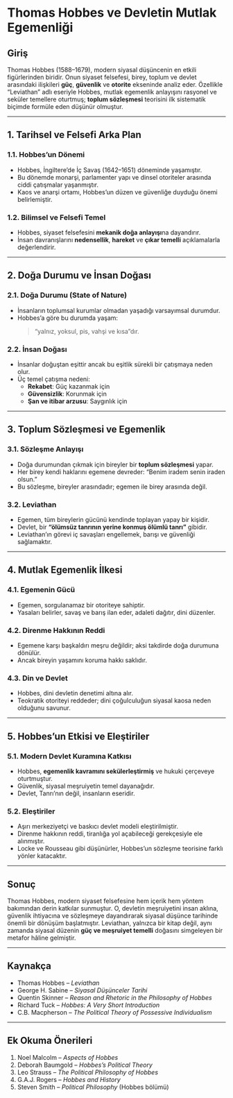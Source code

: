 # Thomas Hobbes ve Devletin Mutlak Egemenliği

## Giriş

Thomas Hobbes (1588–1679), modern siyasal düşüncenin en etkili figürlerinden biridir. Onun siyaset felsefesi, birey, toplum ve devlet arasındaki ilişkileri **güç**, **güvenlik** ve **otorite** ekseninde analiz eder. Özellikle “Leviathan” adlı eseriyle Hobbes, mutlak egemenlik anlayışını rasyonel ve seküler temellere oturtmuş; **toplum sözleşmesi** teorisini ilk sistematik biçimde formüle eden düşünür olmuştur.

---

## 1. Tarihsel ve Felsefi Arka Plan

### 1.1. Hobbes’un Dönemi

- Hobbes, İngiltere’de İç Savaş (1642–1651) döneminde yaşamıştır.
- Bu dönemde monarşi, parlamenter yapı ve dinsel otoriteler arasında ciddi çatışmalar yaşanmıştır.
- Kaos ve anarşi ortamı, Hobbes’un düzen ve güvenliğe duyduğu önemi belirlemiştir.

### 1.2. Bilimsel ve Felsefi Temel

- Hobbes, siyaset felsefesini **mekanik doğa anlayışı**na dayandırır.
- İnsan davranışlarını **nedensellik**, **hareket** ve **çıkar temelli** açıklamalarla değerlendirir.

---

## 2. Doğa Durumu ve İnsan Doğası

### 2.1. Doğa Durumu (State of Nature)

- İnsanların toplumsal kurumlar olmadan yaşadığı varsayımsal durumdur.
- Hobbes’a göre bu durumda yaşam:
  > “yalnız, yoksul, pis, vahşi ve kısa”dır.

### 2.2. İnsan Doğası

- İnsanlar doğuştan eşittir ancak bu eşitlik sürekli bir çatışmaya neden olur.
- Üç temel çatışma nedeni:
  - **Rekabet**: Güç kazanmak için
  - **Güvensizlik**: Korunmak için
  - **Şan ve itibar arzusu**: Saygınlık için

---

## 3. Toplum Sözleşmesi ve Egemenlik

### 3.1. Sözleşme Anlayışı

- Doğa durumundan çıkmak için bireyler bir **toplum sözleşmesi** yapar.
- Her birey kendi haklarını egemene devreder: “Benim iradem senin iraden olsun.”
- Bu sözleşme, bireyler arasındadır; egemen ile birey arasında değil.

### 3.2. Leviathan

- Egemen, tüm bireylerin gücünü kendinde toplayan yapay bir kişidir.
- Devlet, bir **“ölümsüz tanrının yerine konmuş ölümlü tanrı”** gibidir.
- Leviathan’ın görevi iç savaşları engellemek, barışı ve güvenliği sağlamaktır.

---

## 4. Mutlak Egemenlik İlkesi

### 4.1. Egemenin Gücü

- Egemen, sorgulanamaz bir otoriteye sahiptir.
- Yasaları belirler, savaş ve barış ilan eder, adaleti dağıtır, dini düzenler.

### 4.2. Direnme Hakkının Reddi

- Egemene karşı başkaldırı meşru değildir; aksi takdirde doğa durumuna dönülür.
- Ancak bireyin yaşamını koruma hakkı saklıdır.

### 4.3. Din ve Devlet

- Hobbes, dini devletin denetimi altına alır.
- Teokratik otoriteyi reddeder; dini çoğulculuğun siyasal kaosa neden olduğunu savunur.

---

## 5. Hobbes’un Etkisi ve Eleştiriler

### 5.1. Modern Devlet Kuramına Katkısı

- Hobbes, **egemenlik kavramını sekülerleştirmiş** ve hukuki çerçeveye oturtmuştur.
- Güvenlik, siyasal meşruiyetin temel dayanağıdır.
- Devlet, Tanrı’nın değil, insanların eseridir.

### 5.2. Eleştiriler

- Aşırı merkeziyetçi ve baskıcı devlet modeli eleştirilmiştir.
- Direnme hakkının reddi, tiranlığa yol açabileceği gerekçesiyle ele alınmıştır.
- Locke ve Rousseau gibi düşünürler, Hobbes’un sözleşme teorisine farklı yönler katacaktır.

---

## Sonuç

Thomas Hobbes, modern siyaset felsefesine hem içerik hem yöntem bakımından derin katkılar sunmuştur. O, devletin meşruiyetini insan aklına, güvenlik ihtiyacına ve sözleşmeye dayandırarak siyasal düşünce tarihinde önemli bir dönüşüm başlatmıştır. Leviathan, yalnızca bir kitap değil, aynı zamanda siyasal düzenin **güç ve meşruiyet temelli** doğasını simgeleyen bir metafor hâline gelmiştir.

---

## Kaynakça

- Thomas Hobbes – _Leviathan_
- George H. Sabine – _Siyasal Düşünceler Tarihi_
- Quentin Skinner – _Reason and Rhetoric in the Philosophy of Hobbes_
- Richard Tuck – _Hobbes: A Very Short Introduction_
- C.B. Macpherson – _The Political Theory of Possessive Individualism_

---

## Ek Okuma Önerileri

1. Noel Malcolm – _Aspects of Hobbes_
2. Deborah Baumgold – _Hobbes’s Political Theory_
3. Leo Strauss – _The Political Philosophy of Hobbes_
4. G.A.J. Rogers – _Hobbes and History_
5. Steven Smith – _Political Philosophy_ (Hobbes bölümü)

